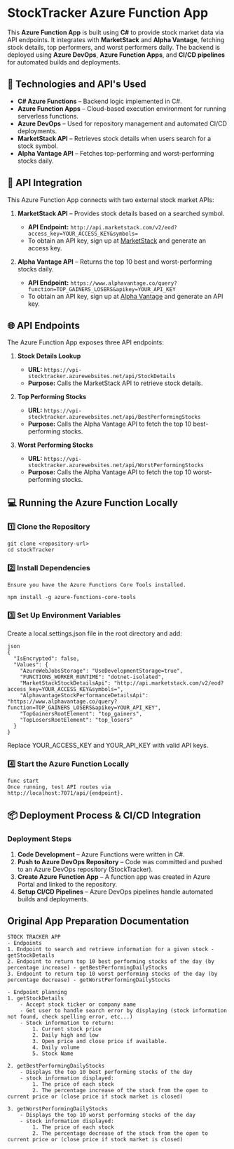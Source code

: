 # StockTracker Azure Function App

This **Azure Function App** is built using **C#** to provide stock market data via API endpoints. It integrates with **MarketStack** and **Alpha Vantage**, fetching stock details, top performers, and worst performers daily. The backend is deployed using **Azure DevOps**, **Azure Function Apps**, and **CI/CD pipelines** for automated builds and deployments.

## 🚀 Technologies and API's Used

- **C# Azure Functions** – Backend logic implemented in C#.
- **Azure Function Apps** – Cloud-based execution environment for running serverless functions.
- **Azure DevOps** – Used for repository management and automated CI/CD deployments.
- **MarketStack API** – Retrieves stock details when users search for a stock symbol.
- **Alpha Vantage API** – Fetches top-performing and worst-performing stocks daily.

## 🔗 API Integration

This Azure Function App connects with two external stock market APIs:

1. **MarketStack API** – Provides stock details based on a searched symbol.
   - **API Endpoint:** `http://api.marketstack.com/v2/eod?access_key=YOUR_ACCESS_KEY&symbols=`
   - To obtain an API key, sign up at [MarketStack](https://marketstack.com/) and generate an access key.

2. **Alpha Vantage API** – Returns the top 10 best and worst-performing stocks daily.
   - **API Endpoint:** `https://www.alphavantage.co/query?function=TOP_GAINERS_LOSERS&apikey=YOUR_API_KEY`
   - To obtain an API key, sign up at [Alpha Vantage](https://www.alphavantage.co/) and generate an API key.

## 🌐 API Endpoints

The Azure Function App exposes three API endpoints:

1. **Stock Details Lookup**  
   - **URL:** `https://vpi-stocktracker.azurewebsites.net/api/StockDetails`
   - **Purpose:** Calls the MarketStack API to retrieve stock details.

2. **Top Performing Stocks**  
   - **URL:** `https://vpi-stocktracker.azurewebsites.net/api/BestPerformingStocks`
   - **Purpose:** Calls the Alpha Vantage API to fetch the top 10 best-performing stocks.

3. **Worst Performing Stocks**  
   - **URL:** `https://vpi-stocktracker.azurewebsites.net/api/WorstPerformingStocks`
   - **Purpose:** Calls the Alpha Vantage API to fetch the top 10 worst-performing stocks.

## 💻 Running the Azure Function Locally

### 1️⃣ Clone the Repository
```
git clone <repository-url>
cd stockTracker
```
### 2️⃣ Install Dependencies
```
Ensure you have the Azure Functions Core Tools installed.

npm install -g azure-functions-core-tools
```
### 3️⃣ Set Up Environment Variables
Create a local.settings.json file in the root directory and add:
```
json
{
  "IsEncrypted": false,
  "Values": {
	"AzureWebJobsStorage": "UseDevelopmentStorage=true",
    "FUNCTIONS_WORKER_RUNTIME": "dotnet-isolated",
    "MarketStackStockDetailsApi": "http://api.marketstack.com/v2/eod?access_key=YOUR_ACCESS_KEY&symbols=",
    "AlphavantageStockPerformanceDetailsApi": "https://www.alphavantage.co/query?function=TOP_GAINERS_LOSERS&apikey=YOUR_API_KEY",
	"TopGainersRootElement": "top_gainers",
    "TopLosersRootElement": "top_losers"
  }
}
```
Replace YOUR_ACCESS_KEY and YOUR_API_KEY with valid API keys.
### 4️⃣ Start the Azure Function Locally
```
func start
Once running, test API routes via http://localhost:7071/api/{endpoint}.
```

## 📦 Deployment Process & CI/CD Integration

### Deployment Steps
1. **Code Development** – Azure Functions were written in C#.
2. **Push to Azure DevOps Repository** – Code was committed and pushed to an Azure DevOps repository (StockTracker).
3. **Create Azure Function App** – A function app was created in Azure Portal and linked to the repository.
4. **Setup CI/CD Pipelines** – Azure DevOps pipelines handle automated builds and deployments.

## Original App Preparation Documentation
```
STOCK TRACKER APP
- Endpoints
1. Endpoint to search and retrieve information for a given stock - getStockDetails
2. Endpoint to return top 10 best performing stocks of the day (by percentage increase) - getBestPerformingDailyStocks
3. Endpoint to return top 10 worst performing stocks of the day (by percentage decrease) - getWorstPerformingDailyStocks

- Endpoint planning 
1. getStockDetails
	- Accept stock ticker or company name
	- Get user to handle search error by displaying (stock information not found, check spelling error, etc...)
	- Stock information to return:
		1. Current stock price
		2. Daily high and low
		3. Open price and close price if available.
		4. Daily volume
		5. Stock Name

2. getBestPerformingDailyStocks
	- Displays the top 10 best performing stocks of the day
	- stock information displayed:
		1. The price of each stock
		2. The percentage increase of the stock from the open to current price or (close price if stock market is closed)

3. getWorstPerformingDailyStocks
	- Displays the top 10 worst performing stocks of the day
	- stock information displayed:
		1. The price of each stock
		2. The percentage decrease of the stock from the open to current price or (close price if stock market is closed)
```
